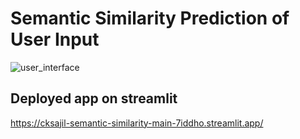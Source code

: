 # Semantic Similarity Prediction of User Input

![user_interface](https://i.ibb.co/QkvDNGq/user-interface.png)

## Deployed app on streamlit
https://cksajil-semantic-similarity-main-7iddho.streamlit.app/
